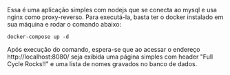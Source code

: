 Essa é uma aplicação simples com nodejs que se conecta ao mysql e usa nginx como proxy-reverso. Para executá-la, basta ter o docker instalado em sua máquina e rodar o comando abaixo:

```
docker-compose up -d
```

Após execução do comando, espera-se que ao acessar o endereço http://localhost:8080/ seja exibida uma página simples com header "Full Cycle Rocks!!" e uma lista de nomes gravados no banco de dados.